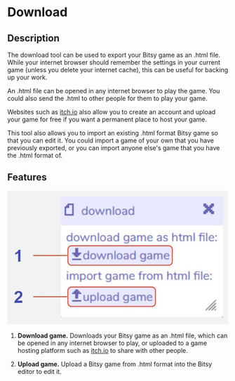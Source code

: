 # Download

## Description

The download tool can be used to export your Bitsy game as an .html file. While your internet browser should remember the settings in your current game (unless you delete your internet cache), this can be useful for backing up your work.

An .html file can be opened in any internet browser to play the game. You could also send the .html to other people for them to play your game.

Websites such as [itch.io](https://itch.io) also allow you to create an account and upload your game for free if you want a permanent place to host your game.

This tool also allows you to import an existing .html format Bitsy game so that you can edit it. You could import a game of your own that you have previously exported, or you can import anyone else's game that you have the .html format of.

## Features

![download tool diagram](.images/downloadDiagram.JPG)

1. **Download game.** Downloads your Bitsy game as an .html file, which can be opened in any internet browser to play, or uploaded to a game hosting platform such as [itch.io](https://itch.io) to share with other people.

2. **Upload game.** Upload a Bitsy game from .html format into the Bitsy editor to edit it.
